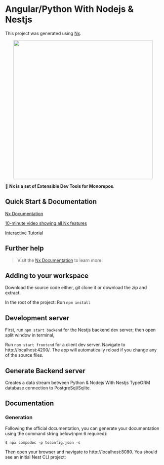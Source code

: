 # Angular/Python With Nodejs & Nestjs

This project was generated using [Nx](https://nx.dev).

<p align="center"><img src="https://raw.githubusercontent.com/nrwl/nx/master/nx-logo.png" width="450"></p>

🔎 **Nx is a set of Extensible Dev Tools for Monorepos.**

## Quick Start & Documentation

[Nx Documentation](https://nx.dev/angular)

[10-minute video showing all Nx features](https://nx.dev/angular/getting-started/what-is-nx)

[Interactive Tutorial](https://nx.dev/angular/tutorial/01-create-application)

## Further help

> Visit the [Nx Documentation](https://nx.dev/angular) to learn more.

## Adding to your workspace

Download the source code either, git clone it or download the zip and extract.

In the root of the project:
Run `npm install`

## Development server

First, run `npm start backend` for the Nestjs backend dev server; then open split window in terminal,

Run `npm start frontend` for a client dev server. Navigate to http://localhost:4200/. The app will automatically reload if you change any of the source files.

## Generate Backend server

Creates a data stream between Python & Nodejs With Nestjs TypeORM database connection to PostgreSql/Sqlite.

## Documentation

### Generation

Following the official documentation, you can generate your documentation using the  command string below(npm 6 required):

`
$ npx compodoc -p tsconfig.json -s
`

Then open your browser and navigate to http://localhost:8080. You should see an initial Nest CLI project:
